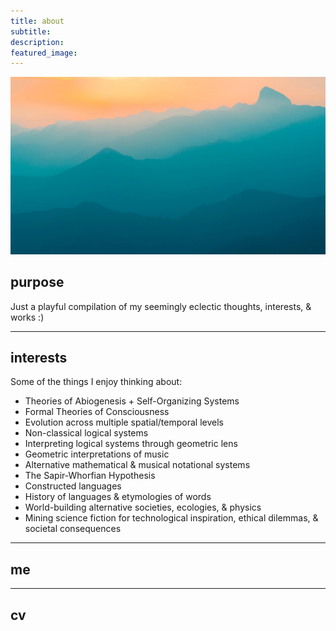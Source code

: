 ```yaml
---
title: about
subtitle: 
description: 
featured_image: 
---
```


![](/images/demo/demo-landscape.jpg)

## purpose

Just a playful compilation of my seemingly eclectic thoughts, interests, & works :)  

---

## interests

Some of the things I enjoy thinking about:

* Theories of Abiogenesis + Self-Organizing Systems
* Formal Theories of Consciousness
* Evolution across multiple spatial/temporal levels
* Non-classical logical systems
* Interpreting logical systems through geometric lens
* Geometric interpretations of music
* Alternative mathematical & musical notational systems
* The Sapir-Whorfian Hypothesis
* Constructed languages
* History of languages & etymologies of words
* World-building alternative societies, ecologies, & physics
* Mining science fiction for technological inspiration, ethical dilemmas, & societal consequences

---

## me

---

## cv

